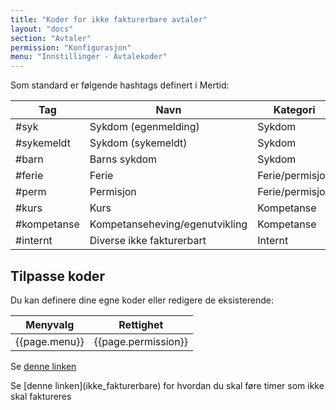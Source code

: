 ```yaml
---
title: "Koder for ikke fakturerbare avtaler"
layout: "docs"
section: "Avtaler"
permission: "Konfigurasjon"
menu: "Innstillinger - Avtalekoder"
---
```


Som standard er følgende hashtags definert i Mertid:


| Tag         | Navn                           | Kategori        |
|-------------|--------------------------------|-----------------|
| #syk        | Sykdom (egenmelding)           | Sykdom          |
| #sykemeldt  | Sykdom (sykemeldt)             | Sykdom          |
| #barn       | Barns sykdom                   | Sykdom          |
| #ferie      | Ferie                          | Ferie/permisjon |
| #perm       | Permisjon                      | Ferie/permisjon |
| #kurs       | Kurs                           | Kompetanse      |
| #kompetanse | Kompetanseheving/egenutvikling | Kompetanse      |
| #internt    | Diverse ikke fakturerbart      | Internt         |



## Tilpasse koder
Du kan definere dine egne koder eller redigere de eksisterende:



| Menyvalg      | Rettighet           |
|---------------|---------------------|
| {{page.menu}} | {{page.permission}} |



Se [denne linken](ikke_fakturerbare)

<div class="note--warning">
Se [denne linken](ikke_fakturerbare) for hvordan du skal føre timer som ikke skal faktureres
</div>